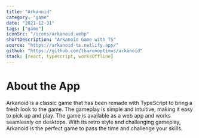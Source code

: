 ```yaml
---
title: "Arkanoid"
category: "game"
date: "2021-12-31"
tags: ["game"]
iconSrc: "/icons/arkanoid.webp"
shortDescription: "Arkanoid Game with TS"
source: "https://arkanoid-ts.netlify.app/"
github: "https://github.com/tharunoptimus/arkanoid"
stack: [react, typescript, worksOffline]
---
```


# About the App

Arkanoid is a classic game that has been remade with TypeScript to bring a fresh look to the game. The gameplay is simple and intuitive, making it easy to pick up and play. The game is available as a web app and works seamlessly on desktops. With its retro style and challenging gameplay, Arkanoid is the perfect game to pass the time and challenge your skills.
